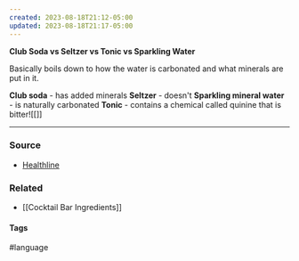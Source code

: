 ```yaml
---
created: 2023-08-18T21:12-05:00
updated: 2023-08-18T21:17-05:00
---
```

**Club Soda vs Seltzer vs Tonic vs Sparkling Water**

Basically boils down to how the water is carbonated and what minerals are put in it. 

**Club soda** - has added minerals
**Seltzer** - doesn't 
**Sparkling mineral water** - is naturally carbonated
**Tonic** - contains a chemical called quinine that is bitter![[]]

---
### Source
- [Healthline](https://www.healthline.com/nutrition/club-soda-vs-seltzer#similarities)

### Related
- [[Cocktail Bar Ingredients]]

#### Tags
#language 